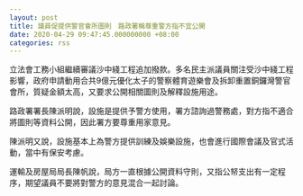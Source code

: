 ```yaml
---
layout: post
title: 議員促提供警官會所圖則　路政署稱尊重警方指不宜公開
date: 2020-04-29 09:47:45.000000000 +08:00
categories: rss
---
```


立法會工務小組繼續審議沙中綫工程追加撥款。多名民主派議員關注受沙中綫工程影響，政府申請動用合共9億元優化太子的警察體育遊樂會及拆卸重置銅鑼灣警官會所，質疑金額太高，又要求公開相關圖則及解釋設施用途。

路政署署長陳派明說，設施是提供予警方使用，署方諮詢過警務處，對方指不適合將圖則等資料公開，因此署方要尊重用家意見。

陳派明又說，設施基本上為警方提供訓練及娛樂設施，也會進行國際會議及官式活動，當中有保安考慮。

運輸及房屋局局長陳帆說，局方一直根據公開資料守則，又指公帑支出有一定程序，期望議員不要將對警方的意見混合一起討論。
